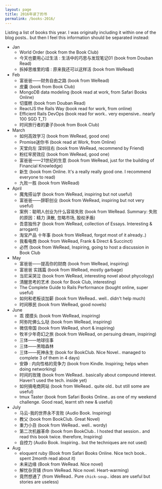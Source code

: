 ```yaml
---
layout: page
title: 2016年读了的书
permalink: /books-2016/
---
```


Listing a list of books this year. I was originally including it within one of
the blog posts.. but then I feel this information should be separated instead:

- Jan
  - World Order (book from the Book Club)
  - 今天也要用心过生活 : 生活中的巧思与发现笔记01 (book from Douban Read)
  - 拆掉思维里的墙 : 原来我还可以这样活 (book from WeRead)
- Feb
  - 富爸爸——财务自由之路 (book from WeRead)
  - 皮囊 (book from Book Club)
  - MongoDB data modeling (book read at work, from Safari Books Online)
  - 切蛋糕 (book from Douban Read)
  - ReactJS the Rails Way (book read for work, from online)
  - Efficient Rails DevOps (book read for work.. very expensive.. nearly 100 SGD
    T_T)
  - 时间旅行者的妻子(book from Book Club)
- March
  - 如何高效学习 (book from WeRead, good one)
  - Promise迷你书 (book read at Work, from Online)
  - 天堂向左 深圳往右 (book from WeRead, recommend by Friend)
  - 粉红牢房效应 (book from WeRead, good one)
  - 富爸爸——21世纪的生意 (book from WeRead, just for the building of Financial
    Knowledge)
  - 新生 (book from Online. It's a really really good one. I recommend everyone
    to read)
  - 九败一胜 (book from WeRead)
- April
  - 魔鬼搭讪学 (book from WeRead, inspiring but not useful)
  - 富爸爸——辞职创业 (book from WeRead, inspiring but not very useful)
  - 案例：聪明人创业为什么容易失败 (book from WeRead. Summary: 失败的原因：精力
    涣散, 忽略市场, 股权矛盾)
  - 吾意独怜才 (book from WeRead, collection of Essays. Interesting & arrogant)
  - 淘宝产品 十年事 (book from WeRead, forgot most of it already..)
  - 我看电商 (book from WeRead, Frank & Direct & Succinct)
  - 必然 (book from WeRead, Inspiring, going to host a discussion in Book Club
- May
  - 富爸爸——提高你的财商 (book from WeRead, inspiring)
  - 富爸爸 实践篇 (book from WeRead, mostly garbage)
  - 当尼采哭泣 (book from WeRead, interesting novel about phycology)
  - 清醒思考的艺术 (book for Book Club, interesting)
  - The Complete Guide to Rails Performance (bought online, super useful)
  - 如何和老板谈加薪 (book from WeRead.. well.. didn't help much)
  - 时间移民 (book from WeRead, good novels)
- June
  - 乖 摸摸头 (book from WeRead, inspiring)
  - 阿弥陀佛么么哒 (book from WeRead, inspiring)
  - 微信帝国 (book from WeRead, short & inspiring)
  - 牧羊少年奇幻之旅 (book from WeRead, on persuing dream, inspiring)
  - 三体——地球往事
  - 三体——黑暗森林
  - 三体——死神永生 (book for BookClub. Nice Novel.. managed to complete 3 of
    them in 4 days)
  - 安静 : 内向性格的竞争力 (book from Kindle. Inspiring; helps when doing
    networking)
  - 时间的玫瑰 (book from WeRead.. basically about compound interest. Haven't
    used the tech. inside yet)
  - 如何搞电商网站 (book from WeRead.. quite old.. but still some are useful)
  - tmux Taster (book from Safari Books Online.. as one of my weekend challenge.
    Good read, learnt sth new & useful)
- July
  - 马云-我的世界永不言败 (Audio Book. Inspiring)
  - 教父 (book from BookClub. Great Novel)
  - 重力小丑 (book from WeRead.. well.. wordy)
  - 第二次机器革命 (book from BookClub.. I hosted that session.. and read this
    book twice. therefore, Inspiring)
  - 自控力 (Audio Book. Inspiring.. but the techniques are not used)
- Aug
  - eloquent ruby (Book from Safari Books Online. Nice tech book.. spent 2month
    read about it)
  - 未来边缘 (Book from WeRead. Nice novel)
  - 解忧杂货铺 (from WeRead. Nice novel. Heart-warming)
  - 竟然想通了 (from WeRead.. Pure `chick-soup`.. ideas are useful but stories
    are useless)
